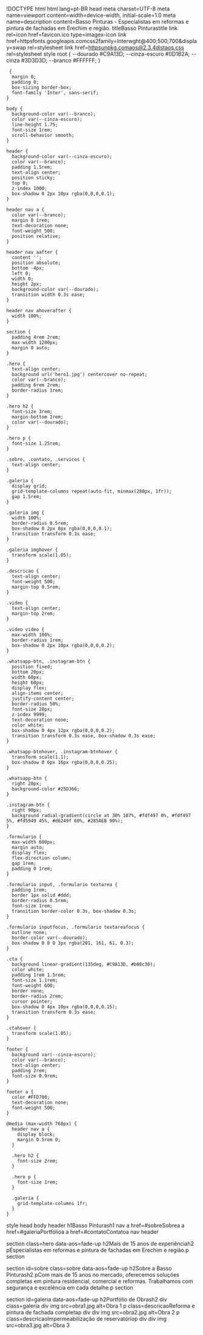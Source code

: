 !DOCTYPE html
html lang=pt-BR
head
  meta charset=UTF-8
  meta name=viewport content=width=device-width, initial-scale=1.0
  meta name=description content=Basso Pinturas - Especialistas em reformas e pintura de fachadas em Erechim e região.
  titleBasso Pinturastitle
  link rel=icon href=favicon.ico type=imagex-icon
  link href=httpsfonts.googleapis.comcss2family=Interwght@400;500;700&display=swap rel=stylesheet
  link href=httpsunpkg.comaos@2.3.4distaos.css rel=stylesheet
  style
    root {
      --dourado #C9A13D;
      --cinza-escuro #0D1B2A;
      --cinza #3D3D3D;
      --branco #FFFFFF;
    }

     {
      margin 0;
      padding 0;
      box-sizing border-box;
      font-family 'Inter', sans-serif;
    }

    body {
      background-color var(--branco);
      color var(--cinza-escuro);
      line-height 1.75;
      font-size 1rem;
      scroll-behavior smooth;
    }

    header {
      background-color var(--cinza-escuro);
      color var(--branco);
      padding 1.5rem;
      text-align center;
      position sticky;
      top 0;
      z-index 1000;
      box-shadow 0 2px 10px rgba(0,0,0,0.1);
    }

    header nav a {
      color var(--branco);
      margin 0 1rem;
      text-decoration none;
      font-weight 500;
      position relative;
    }

    header nav aafter {
      content '';
      position absolute;
      bottom -4px;
      left 0;
      width 0;
      height 2px;
      background-color var(--dourado);
      transition width 0.3s ease;
    }

    header nav ahoverafter {
      width 100%;
    }

    section {
      padding 4rem 2rem;
      max-width 1200px;
      margin 0 auto;
    }

    .hero {
      text-align center;
      background url('hero1.jpg') centercover no-repeat;
      color var(--branco);
      padding 6rem 2rem;
      border-radius 1rem;
    }

    .hero h2 {
      font-size 3rem;
      margin-bottom 1rem;
      color var(--dourado);
    }

    .hero p {
      font-size 1.25rem;
    }

    .sobre, .contato, .servicos {
      text-align center;
    }

    .galeria {
      display grid;
      grid-template-columns repeat(auto-fit, minmax(280px, 1fr));
      gap 1.5rem;
    }

    .galeria img {
      width 100%;
      border-radius 0.5rem;
      box-shadow 0 2px 8px rgba(0,0,0,0.1);
      transition transform 0.3s ease;
    }

    .galeria imghover {
      transform scale(1.05);
    }

    .descricao {
      text-align center;
      font-weight 500;
      margin-top 0.5rem;
    }

    .video {
      text-align center;
      margin-top 2rem;
    }

    .video video {
      max-width 100%;
      border-radius 1rem;
      box-shadow 0 2px 10px rgba(0,0,0,0.2);
    }

    .whatsapp-btn, .instagram-btn {
      position fixed;
      bottom 20px;
      width 60px;
      height 60px;
      display flex;
      align-items center;
      justify-content center;
      border-radius 50%;
      font-size 28px;
      z-index 9999;
      text-decoration none;
      color white;
      box-shadow 0 4px 12px rgba(0,0,0,0.2);
      transition transform 0.3s ease, box-shadow 0.3s ease;
    }

    .whatsapp-btnhover, .instagram-btnhover {
      transform scale(1.1);
      box-shadow 0 6px 16px rgba(0,0,0,0.25);
    }

    .whatsapp-btn {
      right 20px;
      background-color #25D366;
    }

    .instagram-btn {
      right 90px;
      background radial-gradient(circle at 30% 107%, #fdf497 0%, #fdf497 5%, #fd5949 45%, #d6249f 60%, #285AEB 90%);
    }

    .formulario {
      max-width 600px;
      margin auto;
      display flex;
      flex-direction column;
      gap 1rem;
      padding 0 1rem;
    }

    .formulario input, .formulario textarea {
      padding 1rem;
      border 1px solid #ddd;
      border-radius 0.5rem;
      font-size 1rem;
      transition border-color 0.3s, box-shadow 0.3s;
    }

    .formulario inputfocus, .formulario textareafocus {
      outline none;
      border-color var(--dourado);
      box-shadow 0 0 0 3px rgba(201, 161, 61, 0.3);
    }

    .cta {
      background linear-gradient(135deg, #C9A13D, #b08c30);
      color white;
      padding 1rem 1.5rem;
      font-size 1.1rem;
      font-weight 600;
      border none;
      border-radius 2rem;
      cursor pointer;
      box-shadow 0 4px 10px rgba(0,0,0,0.15);
      transition transform 0.3s ease;
    }

    .ctahover {
      transform scale(1.05);
    }

    footer {
      background var(--cinza-escuro);
      color var(--branco);
      text-align center;
      padding 2rem;
      font-size 0.9rem;
    }

    footer a {
      color #FFD700;
      text-decoration none;
      font-weight 500;
    }

    @media (max-width 768px) {
      header nav a {
        display block;
        margin 0.5rem 0;
      }

      .hero h2 {
        font-size 2rem;
      }

      .hero p {
        font-size 1rem;
      }

      .galeria {
        grid-template-columns 1fr;
      }
    }
  style
head
body
  header
    h1Basso Pinturash1
    nav
      a href=#sobreSobrea
      a href=#galeriaPortfólioa
      a href=#contatoContatoa
    nav
  header

  section class=hero data-aos=fade-up
    h2Mais de 15 anos de experiênciah2
    pEspecialistas em reformas e pintura de fachadas em Erechim e região.p
  section

  section id=sobre class=sobre data-aos=fade-up
    h2Sobre a Basso Pinturash2
    pCom mais de 15 anos no mercado, oferecemos soluções completas em pintura residencial, comercial e reformas. Trabalhamos com segurança e excelência em cada detalhe.p
  section

  section id=galeria data-aos=fade-up
    h2Portfólio de Obrash2
    div class=galeria
      div
        img src=obra1.jpg alt=Obra 1
        p class=descricaoReforma e pintura de fachada completap
      div
      div
        img src=obra2.jpg alt=Obra 2
        p class=descricaoImpermeabilização de reservatóriop
      div
      div
        img src=obra3.jpg alt=Obra 3
  
